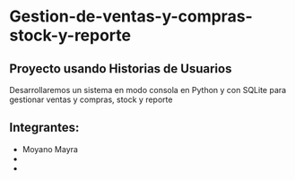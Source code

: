 <h1>Gestion-de-ventas-y-compras-stock-y-reporte</h1> 
<h2>Proyecto usando Historias de Usuarios</h2>
<p>Desarrollaremos un sistema en modo consola en Python y con SQLite para gestionar ventas y compras, stock y reporte</p>
<h2>Integrantes: </h2>
<ul>
  <li>Moyano Mayra</li>
  <li></li>
  <li></li>
</ul>
